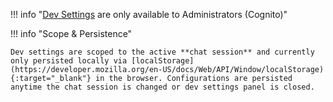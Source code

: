 !!! info "[Dev Settings](../index.md) are only available to Administrators (Cognito)"

!!! info "Scope & Persistence"

    Dev settings are scoped to the active **chat session** and currently only persisted locally via [localStorage](https://developer.mozilla.org/en-US/docs/Web/API/Window/localStorage){:target="_blank"} in the browser. Configurations are persisted anytime the chat session is changed or dev settings panel is closed.
